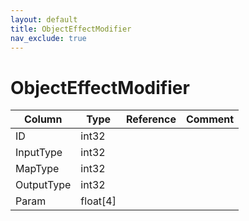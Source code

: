 ```yaml
---
layout: default
title: ObjectEffectModifier
nav_exclude: true
---
```

# ObjectEffectModifier

| Column | Type | Reference | Comment |
|--------|------|-----------|---------|
|ID|int32|||
|InputType|int32|||
|MapType|int32|||
|OutputType|int32|||
|Param|float[4]|||
